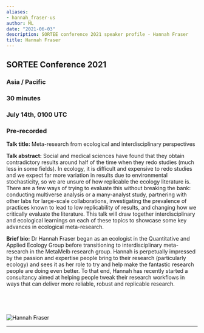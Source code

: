 ```yaml
---
aliases:
- hannah_fraser-us
author: ML
date: "2021-06-03"
description: SORTEE conference 2021 speaker profile - Hannah Fraser
title: Hannah Fraser
---
```


## SORTEE Conference 2021   

### Asia / Pacific  

### 30 minutes    

### July 14th, 0100 UTC     

### Pre-recorded    



**Talk title:** Meta-research from ecological and interdisciplinary perspectives  

**Talk abstract:**  Social and medical sciences have found that they obtain contradictory results around half of the time when they redo studies (much less in some fields). In ecology, it is difficult and expensive to redo studies and we expect far more variation in results due to environmental stochasticity, so we are unsure of how replicable the ecology literature is. There are a few ways of trying to evaluate this without breaking the bank: conducting multiverse analysis or a many-analyst study, partnering with other labs for large-scale collaborations, investigating the prevalence of practices known to lead to low replicability of results, and changing how we critically evaluate the literature. This talk will draw together interdisciplinary and ecological learnings on each of these topics to showcase some key advances in ecological meta-research.   

**Brief bio:** Dr Hannah Fraser began as an ecologist in the Quantitative and Applied Ecology Group before transitioning to interdisciplinary meta-research in the MetaMelb research group. Hannah is perpetually impressed by the passion and expertise people bring to their research (particularly ecology) and sees it as her role to try and help make the fantastic research people are doing even better. To that end, Hannah has recently started a consultancy aimed at helping people tweak their research workflows in ways that can deliver more reliable, robust and replicable research.   


&nbsp;
--------------------------------------------------------------------------------------------------------------------


![Hannah Fraser](/img/people/Hannah_Fraser.png) 

--------------------------------------------------------------------------------------------------------------------

&nbsp;



